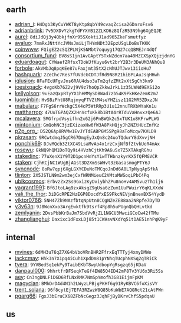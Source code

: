 ## earth
* [adrian_i](https://keybase.io/adrian_i): `H4Dgb3KyCuYWKT8yKtp8qbY49cvaqZcisa2GDnroFsv6`
* [adrianbrink](https://keybase.io/adrianbrink): `7v5DXDvYzkgTdFYXYB12ZLKD6z8QfzR53N9hg6XgEQJE`
* [aurel](https://keybase.io/aurel): `8diJdQj3y4QbkjfnXr95SXoktiJ1ad965ZkeFsmutfyz`
* [avaluo](https://keybase.io/avaluo): `7mmRxJNttYcJVNsJmiLjTHYmNDt32EpzUSgLDoBsTKKK`
* [coinwww](https://keybase.io/coinwww): `FQigEZ2cSQZPLNjK5NMbt7oquyg17Q27cqQBMEJr4dQf`
* [consortium_fund](https://keybase.io/consortium_fund): `BV8sS1jn1AvGAptY5TxNZdcm7aa49MZCXSpXQjzjdnYG`
* [eduardoagut](https://keybase.io/eduardoagut): `CYWaefZRfsxTDoWJfKuyu6vt2brY2B3r3DeUM3ANhQu8`
* [forbole](https://keybase.io/forbole): `AkVMbJq8pqKEe87uFaxjmt35tX2cNhUJTJwv13iioHu7`
* [hashquark](https://keybase.io/hashquark): `2ZeChc7Res7fUVdcGCDTJfRd9N8R21hiBPLAuJsqHHwh`
* [iqlusion](https://keybase.io/iqlusion): `8FaFEcUFgvJns6RAU4dso3aTm2qfzZMt2xXtSgCh3kn9`
* [joesixpack](https://keybase.io/joesixpack): `4vgoKb76Z2vj9V9z7hoQpZkkwJrkL1z35LWNd9EXSi2o`
* [kellyolson](https://keybase.io/kellyolson): `9uEazQxpRTyYX1hHMMySDBWad7zb54K9PkHKeZemK2m7`
* [luominbin](https://keybase.io/luominbin): `HvSBzPhtU8RqjmyqFTVZtM4seYHZisz11G2MR5ZDxzJN`
* [mabalaru](https://keybase.io/mabalaru): `F7FgS6rrWckgC5X4cP5WtRRp3U1u12nnuTRXbWYaKn1u`
* [mattharrop](https://keybase.io/mattharrop): `47UuTGPAQZX2HnVcfxKk8b1BtA4rRTduVaHnvxzQe6AJ`
* [mcalavera](https://keybase.io/mcalavera): `5MGfrpdVsyifhn2x62j6PnBWQk2c5xTUK1o8KFrwPLWG`
* [mintonium](https://keybase.io/mintonium): `GmQohNC3jzEXizaxHw6fW3A8PkHQjyJh2NZtHUcZnfKz`
* [p2p_org_](https://keybase.io/p2p_org_): `D52Q6Ap8RVMw1EvJYTdEABP6M5SPg98aToMcqw7KVLD9`
* [pkrasam](https://keybase.io/pkrasam): `9RCwtdmqJ5gCR67DmgEyJxQn8c24uoTQdurY8dXvvjNH`
* [ponchik69](https://keybase.io/ponchik69): `DJvMQcb3ZtXC49LsaMvAo4x1rzCxjNfBfZtvkUeR4mAx`
* [rosewu](https://keybase.io/rosewu): `GkNQ9hQM1DoTQy9i4HVzhCjtKh9A6uSx7Z5XTAkqRGhu`
* [stakedinc](https://keybase.io/stakedinc): `77uXenX1Y9T2D1pcnHnYsYiwTTHbnzkyrKX5fQFMGVCR`
* [staken](https://keybase.io/staken): `CjhKCjNC1WUgBjAGst3D2XmSsWHvt3zGasasmogPTY6J`
* [syncnode](https://keybase.io/syncnode): `8oRw7qpj6XgLGXYCDuNoTMCqoJnDd6A8LTpNyqApSfkA`
* [tlinton](https://keybase.io/tlinton): `2X5JSTLN9m2wm3ejCxfWRNMieuC2VMtaMWSoqLPbC4Pq`
* [ubikcosmos](https://keybase.io/ubikcosmos): `ErbvzZx2Ss9GxizKyDviybhZPu8noHv4AM5vuzTh1ij6`
* [vagrant1991](https://keybase.io/vagrant1991): `Bf6JtoLAg9zxAksgZ9gUsa6zZum1UuPWuirY6qKLXXoW`
* [vali_the_thor](https://keybase.io/vali_the_thor): `3iDGcRPE2NzEGP8DocdYxES9FkcNEVjnBnexBXS4YydD`
* [viktor0766](https://keybase.io/viktor0766): `5NH47Zk9NAzfbtqNpUtn8CQgNZeZE88aa2NRpfe7DyTD`
* [y3v63n](https://keybase.io/y3v63n): `9J8WcnXxo3ArgEwktfk9tsrf4Rp8h5uPUgnQbQHLvtkd`
* [zemlyanin](https://keybase.io/zemlyanin): `2DvsPbbKrBaJm7SbdVvRjZL1NGCU3MwciGCoCw42fTMu`
* [zhanglianghui](https://keybase.io/zhanglianghui): `Daxixc1dFxxLDj85t1CWAsvNXdYq51tDAE51nhPqK9yF`
## internal
* [mvines](https://keybase.io/mvines): `6dMH3u76qZ7XG4bVboVRnBHR2FfrxEqTTTyj4xmyDMWo`
* [jackcmay](https://keybase.io/jackcmay): `Hhk3n7X1pq4iCuh1XpdDm81pYNhqTUcphNXSq2qTRiCk`
* [tyera](https://keybase.io/tyera): `9YVBedSq1ekPy9TaibEKbT8wpUdbopYgRsgzq65jKDaV`
* [danpaul000](https://keybase.io/danpaul000): `9hhrtfrDFSeqkTeGf4EW85Q4ED42mP8Tv3YU6x3Ri5Ss`
* [aey](https://keybase.io/aey): `Cn3ngDNLFiDGD6RfLNxRMK7NmSpYmofh3G81EijmFpKM`
* [magycian](https://keybase.io/magycian): `BMhDrD4d4N1h2LWyzLPBjgPKHf6g91RyKBVC6foXisVY`
* [trent_solana](https://keybase.io/trent_solana): `96f8cytEj7EFA3RZwzW8Q85bKuWbE7AQGRct21cAtPWn`
* [pgarg66](https://keybase.io/pgarg66): `FgxJ3bEruCX68ZFbNcGegz3JqhFjByDKrvChfS5pdqaU`
## us
